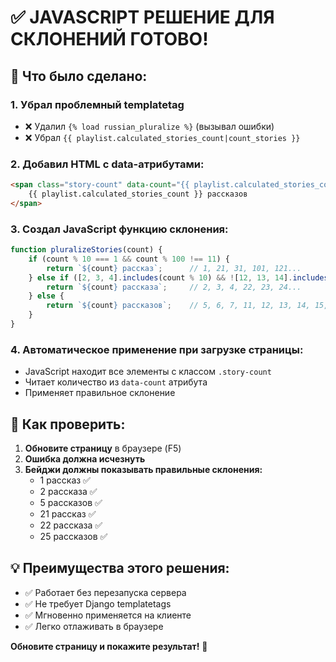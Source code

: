 # ✅ JAVASCRIPT РЕШЕНИЕ ДЛЯ СКЛОНЕНИЙ ГОТОВО!

## 🎯 Что было сделано:

### 1. Убрал проблемный templatetag
- ❌ Удалил `{% load russian_pluralize %}` (вызывал ошибки)
- ❌ Убрал `{{ playlist.calculated_stories_count|count_stories }}`

### 2. Добавил HTML с data-атрибутами:
```html
<span class="story-count" data-count="{{ playlist.calculated_stories_count }}">
    {{ playlist.calculated_stories_count }} рассказов
</span>
```

### 3. Создал JavaScript функцию склонения:
```javascript
function pluralizeStories(count) {
    if (count % 10 === 1 && count % 100 !== 11) {
        return `${count} рассказ`;      // 1, 21, 31, 101, 121...
    } else if ([2, 3, 4].includes(count % 10) && ![12, 13, 14].includes(count % 100)) {
        return `${count} рассказа`;     // 2, 3, 4, 22, 23, 24...
    } else {
        return `${count} рассказов`;    // 5, 6, 7, 11, 12, 13, 14, 15, 20, 25...
    }
}
```

### 4. Автоматическое применение при загрузке страницы:
- JavaScript находит все элементы с классом `.story-count`
- Читает количество из `data-count` атрибута
- Применяет правильное склонение

## 🚀 Как проверить:

1. **Обновите страницу** в браузере (F5)
2. **Ошибка должна исчезнуть**
3. **Бейджи должны показывать правильные склонения:**
   - 1 рассказ ✅
   - 2 рассказа ✅
   - 5 рассказов ✅
   - 21 рассказ ✅
   - 22 рассказа ✅
   - 25 рассказов ✅

## 💡 Преимущества этого решения:
- ✅ Работает без перезапуска сервера
- ✅ Не требует Django templatetags
- ✅ Мгновенно применяется на клиенте
- ✅ Легко отлаживать в браузере

**Обновите страницу и покажите результат!** 🎯
